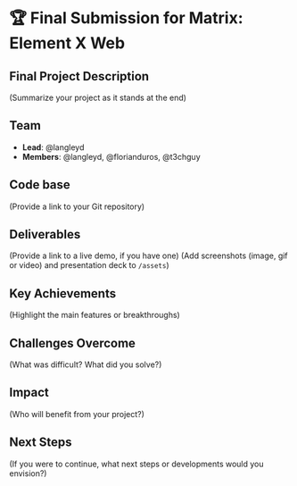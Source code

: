 # 🏆 Final Submission for Matrix: Element X Web

## Final Project Description
(Summarize your project as it stands at the end)

## Team
- **Lead**: @langleyd
- **Members**: @langleyd, @florianduros, @t3chguy

## Code base
(Provide a link to your Git repository)

## Deliverables 
(Provide a link to a live demo, if you have one)
(Add screenshots (image, gif or video) and presentation deck to `/assets`)

## Key Achievements
(Highlight the main features or breakthroughs)

## Challenges Overcome
(What was difficult? What did you solve?)

## Impact
(Who will benefit from your project?)

## Next Steps
(If you were to continue, what next steps or developments would you envision?)
